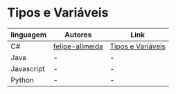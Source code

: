 # Tipos e Variáveis

linguagem | Autores | Link
------- | ------- | -------
C# | [felipe-allmeida](https://github.com/felipe-allmeida) | [Tipos e Variáveis](https://github.com/Pampa-Devs/concepts/blob/master/Fundamentals/csharp/variaveis.md)
Java | - | -
Javascript | - | -
Python | - | -
